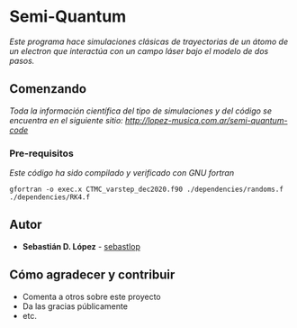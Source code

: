 # Semi-Quantum

_Este programa hace simulaciones clásicas de trayectorias de un átomo de 
un electron que interactúa con un campo láser bajo el modelo de dos pasos._

## Comenzando

_Toda la información científica del tipo de simulaciones y del código 
se encuentra en el siguiente sitio:
http://lopez-musica.com.ar/semi-quantum-code_


### Pre-requisitos

_Este código ha sido compilado y verificado con GNU fortran_

```
gfortran -o exec.x CTMC_varstep_dec2020.f90 ./dependencies/randoms.f ./dependencies/RK4.f
```

## Autor

* **Sebastián D. López** - [sebastlop](https://github.com/sebastlop)

## Cómo agradecer y contribuir

* Comenta a otros sobre este proyecto
* Da las gracias públicamente
* etc.
